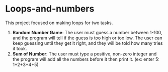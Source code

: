 # Loops-and-numbers
This project focused on making loops for two tasks. 
1. **Random Number Game**: The user must guess a number between 1-100, and the program will tell if the guess is too high or too low. The user can keep guessing until they get it right, and they will be told how many tries it took.
2. **Sum of Number**: The user must type a positive, non-zero integer and the program will add all the numbers before it then print it. (ex: enter 5: 1+2+3+4+5)
